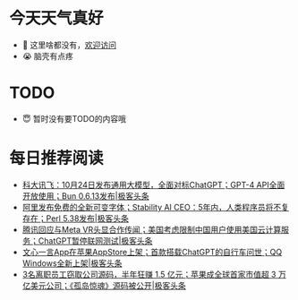 # 今天天气真好
- 👋 这里啥都没有，[欢迎访问](https://zhangfeng-ola.github.io/)
- 😭 脑壳有点疼
<!---
- 👀 I’m interested in ...
- 🌱 I’m currently learning ...
- 💞️ I’m looking to collaborate on ...
- 📫 How to reach me ...
- 😇 I'm doing something ...

--->

# TODO 
- 😇 暂时没有要TODO的内容哦

<!---
zhangfeng-ola/zhangfeng-ola is a ✨ special ✨ repository because its `README.md` (this file) appears on your GitHub profile.
You can click the Preview link to take a look at your changes.
--->

# 每日推荐阅读
<!-- BLOG-POST-LIST:START -->
- [科大讯飞：10月24日发布通用大模型，全面对标ChatGPT；GPT-4 API全面开放使用；Bun 0.6.13发布|极客头条](https://blog.csdn.net/weixin_39786569/article/details/131589952)
- [阿里发布免费的全新可变字体；Stability AI CEO：5年内，人类程序员将不复存在；Perl 5.38发布|极客头条](https://blog.csdn.net/weixin_39786569/article/details/131568806)
- [腾讯回应与Meta VR头显合作传闻；美国考虑限制中国用户使用美国云计算服务；ChatGPT暂停联网测试|极客头条](https://blog.csdn.net/weixin_39786569/article/details/131548852)
- [文心一言App在苹果AppStore上架；首款搭载ChatGPT的自行车问世；QQ Windows全新上架|极客头条](https://blog.csdn.net/weixin_39786569/article/details/131528060)
- [3名离职员工窃取公司源码，半年狂赚 1.5 亿元；苹果成全球首家市值超 3 万亿美元公司；《孤岛惊魂》源码被公开|极客头条](https://blog.csdn.net/weixin_39786569/article/details/131509515)
<!-- BLOG-POST-LIST:END -->
